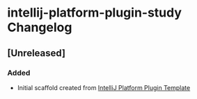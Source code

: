 <!-- Keep a Changelog guide -> https://keepachangelog.com -->

# intellij-platform-plugin-study Changelog

## [Unreleased]
### Added
- Initial scaffold created from [IntelliJ Platform Plugin Template](https://github.com/JetBrains/intellij-platform-plugin-template)
